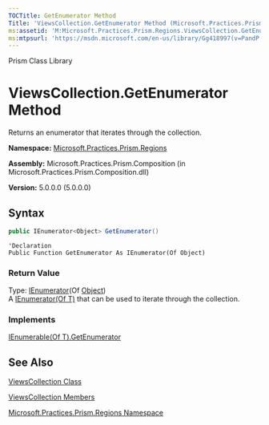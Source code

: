```yaml
---
TOCTitle: GetEnumerator Method
Title: 'ViewsCollection.GetEnumerator Method (Microsoft.Practices.Prism.Regions)'
ms:assetid: 'M:Microsoft.Practices.Prism.Regions.ViewsCollection.GetEnumerator'
ms:mtpsurl: 'https://msdn.microsoft.com/en-us/library/Gg418997(v=PandP.50)'
---
```


Prism Class Library

# ViewsCollection.GetEnumerator Method

Returns an enumerator that iterates through the collection.

**Namespace:** [Microsoft.Practices.Prism.Regions](https://msdn.microsoft.com/en-us/library/microsoft.practices.prism.regions(v=pandp.50))

**Assembly:** Microsoft.Practices.Prism.Composition (in Microsoft.Practices.Prism.Composition.dll)

**Version:** 5.0.0.0 (5.0.0.0)

## Syntax

```C#
public IEnumerator<Object> GetEnumerator()
```

```VB
'Declaration
Public Function GetEnumerator As IEnumerator(Of Object)
```

### Return Value

Type: [IEnumerator](http://msdn2.microsoft.com/en-us/library/78dfe2yb)(Of [Object](http://msdn2.microsoft.com/en-us/library/e5kfa45b))<br/>
A [IEnumerator(Of T)](http://msdn2.microsoft.com/en-us/library/78dfe2yb) that can be used to iterate through the collection.
### Implements

[IEnumerable(Of T).GetEnumerator](http://msdn2.microsoft.com/en-us/library/s793z9y2)

## See Also

[ViewsCollection Class](https://msdn.microsoft.com/en-us/library/microsoft.practices.prism.regions.viewscollection(v=pandp.50))

[ViewsCollection Members](https://msdn.microsoft.com/en-us/library/microsoft.practices.prism.regions.viewscollection_members(v=pandp.50))

[Microsoft.Practices.Prism.Regions Namespace](https://msdn.microsoft.com/en-us/library/microsoft.practices.prism.regions(v=pandp.50))
